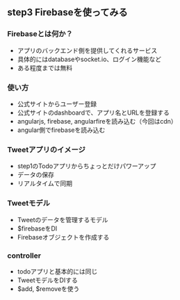 ## step3 Firebaseを使ってみる

### Firebaseとは何か？
* アプリのバックエンド側を提供してくれるサービス
* 具体的にはdatabaseやsocket.io、ログイン機能など
* ある程度までは無料

### 使い方
* 公式サイトからユーザー登録
* 公式サイトのdashboardで、アプリ名とURLを登録する
* angularjs, firebase, angularfireを読み込む（今回はcdn）
* angular側でfirebaseを読み込む

### Tweetアプリのイメージ
* step1のTodoアプリからちょっとだけパワーアップ
* データの保存
* リアルタイムで同期

### Tweetモデル
* Tweetのデータを管理するモデル
* $firebaseをDI
* Firebaseオブジェクトを作成する

### controller
* todoアプリと基本的には同じ
* TweetモデルをDIする
* $add, $removeを使う
